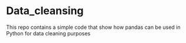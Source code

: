 # Data_cleansing
This repo contains a simple code that show how pandas can be used in Python for data cleaning purposes
